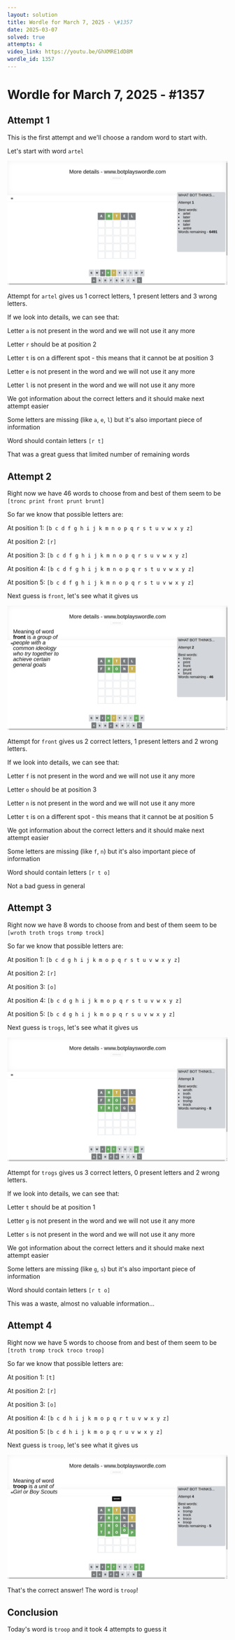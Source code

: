 ```yaml
---
layout: solution
title: Wordle for March 7, 2025 - \#1357
date: 2025-03-07
solved: true
attempts: 4
video_link: https://youtu.be/GhXMRE1dD8M
wordle_id: 1357
---
```


# Wordle for March 7, 2025 - \#1357

## Attempt 1

This is the first attempt and we'll choose a random word to start with.

Let's start with word `artel`

![Attempt 1](2025-03-07/attempt-1.png)

Attempt for `artel` gives us 1 correct letters, 1 present letters and 3 wrong letters.

If we look into details, we can see that:

Letter `a` is not present in the word and we will not use it any more

Letter `r` should be at position 2

Letter `t` is on a different spot - this means that it cannot be at position 3

Letter `e` is not present in the word and we will not use it any more

Letter `l` is not present in the word and we will not use it any more

We got information about the correct letters and it should make next attempt easier

Some letters are missing (like `a`, `e`, `l`) but it's also important piece of information

Word should contain letters `[r t]`

That was a great guess that limited number of remaining words



## Attempt 2

Right now we have 46 words to choose from and best of them seem to be `[tronc print front prunt brunt]`

So far we know that possible letters are:

At position 1: `[b c d f g h i j k m n o p q r s t u v w x y z]`

At position 2: `[r]`

At position 3: `[b c d f g h i j k m n o p q r s u v w x y z]`

At position 4: `[b c d f g h i j k m n o p q r s t u v w x y z]`

At position 5: `[b c d f g h i j k m n o p q r s t u v w x y z]`

Next guess is `front`, let's see what it gives us

![Attempt 2](2025-03-07/attempt-2.png)

Attempt for `front` gives us 2 correct letters, 1 present letters and 2 wrong letters.

If we look into details, we can see that:

Letter `f` is not present in the word and we will not use it any more

Letter `o` should be at position 3

Letter `n` is not present in the word and we will not use it any more

Letter `t` is on a different spot - this means that it cannot be at position 5

We got information about the correct letters and it should make next attempt easier

Some letters are missing (like `f`, `n`) but it's also important piece of information

Word should contain letters `[r t o]`

Not a bad guess in general



## Attempt 3

Right now we have 8 words to choose from and best of them seem to be `[wroth troth trogs tromp trock]`

So far we know that possible letters are:

At position 1: `[b c d g h i j k m o p q r s t u v w x y z]`

At position 2: `[r]`

At position 3: `[o]`

At position 4: `[b c d g h i j k m o p q r s t u v w x y z]`

At position 5: `[b c d g h i j k m o p q r s u v w x y z]`

Next guess is `trogs`, let's see what it gives us

![Attempt 3](2025-03-07/attempt-3.png)

Attempt for `trogs` gives us 3 correct letters, 0 present letters and 2 wrong letters.

If we look into details, we can see that:

Letter `t` should be at position 1

Letter `g` is not present in the word and we will not use it any more

Letter `s` is not present in the word and we will not use it any more

We got information about the correct letters and it should make next attempt easier

Some letters are missing (like `g`, `s`) but it's also important piece of information

Word should contain letters `[r t o]`

This was a waste, almost no valuable information...



## Attempt 4

Right now we have 5 words to choose from and best of them seem to be `[troth tromp trock troco troop]`

So far we know that possible letters are:

At position 1: `[t]`

At position 2: `[r]`

At position 3: `[o]`

At position 4: `[b c d h i j k m o p q r t u v w x y z]`

At position 5: `[b c d h i j k m o p q r u v w x y z]`

Next guess is `troop`, let's see what it gives us

![Attempt 4](2025-03-07/attempt-4.png)

That's the correct answer! The word is `troop`!

## Conclusion

Today's word is `troop` and it took 4 attempts to guess it

